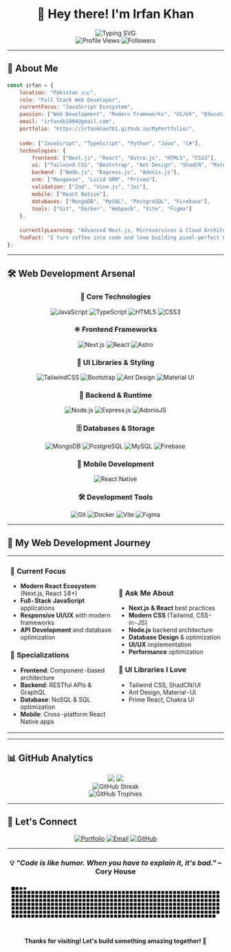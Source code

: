 # <div align="center">👋 Hey there! I'm **Irfan Khan**</div>

<div align="center">
  <img src="https://readme-typing-svg.herokuapp.com?font=Fira+Code&weight=600&size=28&pause=1000&color=00D4FF&center=true&vCenter=true&width=600&lines=Full+Stack+Web+Developer;JavaScript+Ecosystem+Expert;Modern+Frontend+Specialist;UI%2FUX+Implementation+Pro" alt="Typing SVG" />
</div>

<div align="center">
  <img src="https://komarev.com/ghpvc/?username=irfankhan761&label=Profile%20views&color=00d4ff&style=for-the-badge" alt="Profile Views" />
  <img src="https://img.shields.io/github/followers/irfankhan761?label=Followers&style=for-the-badge&color=00d4ff" alt="Followers" />
</div>

---

## 🚀 About Me

```javascript
const irfan = {
    location: "Pakistan 🇵🇰",
    role: "Full Stack Web Developer",
    currentFocus: "JavaScript Ecosystem",
    passion: ["Web Development", "Modern Frameworks", "UI/UX", "Education"],
    email: "irfandk1994@gmail.com",
    portfolio: "https://irfankhan761.github.io/MyPortfolio/",
    
    code: ["JavaScript", "TypeScript", "Python", "Java", "C#"],
    technologies: {
        frontend: ["Next.js", "React", "Astro.js", "HTML5", "CSS3"],
        ui: ["Tailwind CSS", "Bootstrap", "Ant Design", "ShadCN", "Material-UI", "Prime React"],
        backend: ["Node.js", "Express.js", "Adonis.js"],
        orm: ["Mongoose", "Lucid ORM", "Prisma"],
        validation: ["Zod", "Vine.js", "Joi"],
        mobile: ["React Native"],
        databases: ["MongoDB", "MySQL", "PostgreSQL", "Firebase"],
        tools: ["Git", "Docker", "Webpack", "Vite", "Figma"]
    },
    
    currentlyLearning: "Advanced Next.js, Microservices & Cloud Architecture",
    funFact: "I turn coffee into code and love building pixel-perfect UIs! ☕💻"
};
```

---

## 🛠️ Web Development Arsenal

<div align="center">

### 🚀 Core Technologies
![JavaScript](https://img.shields.io/badge/JavaScript-F7DF1E?style=for-the-badge&logo=javascript&logoColor=black)
![TypeScript](https://img.shields.io/badge/TypeScript-007ACC?style=for-the-badge&logo=typescript&logoColor=white)
![HTML5](https://img.shields.io/badge/HTML5-E34F26?style=for-the-badge&logo=html5&logoColor=white)
![CSS3](https://img.shields.io/badge/CSS3-1572B6?style=for-the-badge&logo=css3&logoColor=white)

### ⚛️ Frontend Frameworks
![Next.js](https://img.shields.io/badge/Next.js-000000?style=for-the-badge&logo=next.js&logoColor=white)
![React](https://img.shields.io/badge/React-20232A?style=for-the-badge&logo=react&logoColor=61DAFB)
![Astro](https://img.shields.io/badge/Astro-FF5D01?style=for-the-badge&logo=astro&logoColor=white)

### 🎨 UI Libraries & Styling
![TailwindCSS](https://img.shields.io/badge/Tailwind_CSS-38B2AC?style=for-the-badge&logo=tailwind-css&logoColor=white)
![Bootstrap](https://img.shields.io/badge/Bootstrap-563D7C?style=for-the-badge&logo=bootstrap&logoColor=white)
![Ant Design](https://img.shields.io/badge/Ant%20Design-0170FE?style=for-the-badge&logo=ant-design&logoColor=white)
![Material UI](https://img.shields.io/badge/Material--UI-0081CB?style=for-the-badge&logo=material-ui&logoColor=white)

### 🔧 Backend & Runtime
![Node.js](https://img.shields.io/badge/Node.js-43853D?style=for-the-badge&logo=node.js&logoColor=white)
![Express.js](https://img.shields.io/badge/Express.js-404D59?style=for-the-badge&logo=express&logoColor=white)
![AdonisJS](https://img.shields.io/badge/AdonisJS-220052?style=for-the-badge&logo=adonisjs&logoColor=white)

### 🗄️ Databases & Storage
![MongoDB](https://img.shields.io/badge/MongoDB-4EA94B?style=for-the-badge&logo=mongodb&logoColor=white)
![PostgreSQL](https://img.shields.io/badge/PostgreSQL-316192?style=for-the-badge&logo=postgresql&logoColor=white)
![MySQL](https://img.shields.io/badge/MySQL-00000F?style=for-the-badge&logo=mysql&logoColor=white)
![Firebase](https://img.shields.io/badge/Firebase-039BE5?style=for-the-badge&logo=Firebase&logoColor=white)

### 📱 Mobile Development
![React Native](https://img.shields.io/badge/React_Native-20232A?style=for-the-badge&logo=react&logoColor=61DAFB)

### 🛠️ Development Tools
![Git](https://img.shields.io/badge/Git-F05032?style=for-the-badge&logo=git&logoColor=white)
![Docker](https://img.shields.io/badge/Docker-2496ED?style=for-the-badge&logo=docker&logoColor=white)
![Vite](https://img.shields.io/badge/Vite-646CFF?style=for-the-badge&logo=vite&logoColor=white)
![Figma](https://img.shields.io/badge/Figma-F24E1E?style=for-the-badge&logo=figma&logoColor=white)

</div>

---

## 💼 My Web Development Journey

<table>
<tr>
<td width="50%">

### 🎯 Current Focus
- **Modern React Ecosystem** (Next.js, React 18+)
- **Full-Stack JavaScript** applications
- **Responsive UI/UX** with modern frameworks
- **API Development** and database optimization

### 🚀 Specializations
- **Frontend**: Component-based architecture
- **Backend**: RESTful APIs & GraphQL
- **Database**: NoSQL & SQL optimization  
- **Mobile**: Cross-platform React Native apps

</td>
<td width="50%">

### 💬 Ask Me About
- **Next.js & React** best practices
- **Modern CSS** (Tailwind, CSS-in-JS)
- **Node.js** backend architecture
- **Database Design** & optimization
- **UI/UX** implementation
- **Performance** optimization

### 🎨 UI Libraries I Love
- Tailwind CSS, ShadCN/UI
- Ant Design, Material-UI
- Prime React, Chakra UI

</td>
</tr>
</table>

---

## 📊 GitHub Analytics

<div align="center">
  <img height="180em" src="https://github-readme-stats.vercel.app/api?username=irfankhan761&show_icons=true&theme=tokyonight&include_all_commits=true&count_private=true"/>
  <img height="180em" src="https://github-readme-stats.vercel.app/api/top-langs/?username=irfankhan761&layout=compact&theme=tokyonight"/>
</div>

<div align="center">
  <img src="https://github-readme-streak-stats.herokuapp.com/?user=irfankhan761&theme=tokyonight" alt="GitHub Streak" />
</div>

<div align="center">
  <img src="https://github-profile-trophy.vercel.app/?username=irfankhan761&theme=tokyonight&no-frame=true&row=1&column=7" alt="GitHub Trophies" />
</div>

---

## 🤝 Let's Connect

<div align="center">

[![Portfolio](https://img.shields.io/badge/Portfolio-000000?style=for-the-badge&logo=About.me&logoColor=white)](https://irfankhan761.github.io/MyPortfolio/)
[![Email](https://img.shields.io/badge/Email-D14836?style=for-the-badge&logo=gmail&logoColor=white)](mailto:irfandk1994@gmail.com)
[![GitHub](https://img.shields.io/badge/GitHub-100000?style=for-the-badge&logo=github&logoColor=white)](https://github.com/irfankhan761)

</div>

---

<div align="center">
  
### 💡 *"Code is like humor. When you have to explain it, it's bad."* – Cory House

<img src="https://raw.githubusercontent.com/platane/snk/output/github-contribution-grid-snake-dark.svg" alt="Snake animation" />

**Thanks for visiting! Let's build something amazing together! 🚀**

</div>
